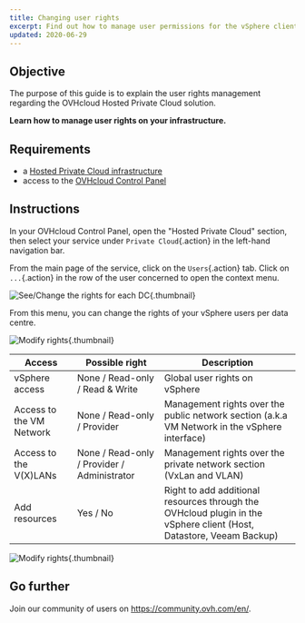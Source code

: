 ```yaml
---
title: Changing user rights
excerpt: Find out how to manage user permissions for the vSphere client
updated: 2020-06-29
---
```


## Objective

The purpose of this guide is to explain the user rights management regarding the OVHcloud Hosted Private Cloud solution.

**Learn how to manage user rights on your infrastructure.**

## Requirements

- a [Hosted Private Cloud infrastructure](https://www.ovhcloud.com/en/enterprise/products/hosted-private-cloud/)
- access to the [OVHcloud Control Panel](/links/manager)

## Instructions

In your OVHcloud Control Panel, open the "Hosted Private Cloud" section, then select your service under `Private Cloud`{.action} in the left-hand navigation bar.

From the main page of the service, click on the `Users`{.action} tab. Click on `...`{.action} in the row of the user concerned to open the context menu.

![See/Change the rights for each DC](images/user_rights_1.png){.thumbnail}

From this menu, you can change the rights of your vSphere users per data centre.

![Modify rights](images/user_rights_2.png){.thumbnail}

| Access | Possible right | Description |
|---|---|---|
| vSphere access | None / Read-only / Read & Write | Global user rights on vSphere |
| Access to the VM Network | None / Read-only / Provider | Management rights over the public network section (a.k.a VM Network in the vSphere interface) |
| Access to the V(X)LANs | None / Read-only / Provider / Administrator | Management rights over the private network section (VxLan and VLAN) |
| Add resources | Yes / No | Right to add additional resources through the OVHcloud plugin in the vSphere client (Host, Datastore, Veeam Backup) |

![Modify rights](images/user_rights_3.png){.thumbnail}

## Go further

Join our community of users on <https://community.ovh.com/en/>.
